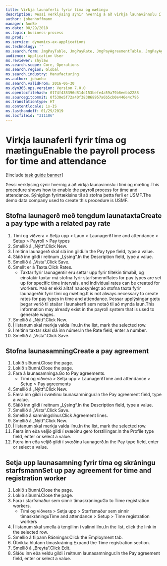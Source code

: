 ```yaml
---
title: Virkja launaferli fyrir tíma og mætingu
description: Þessi verklýsing sýnir hvernig á að virkja launavinnslu í tími og mæting.
author: johanhoffmann
manager: AnnBe
ms.date: 08/29/2018
ms.topic: business-process
ms.prod: ''
ms.service: dynamics-ax-applications
ms.technology: ''
ms.search.form: JmgPayTable, JmgPayRate, JmgPayAgreementTable, JmgPayAgreementLine, HcmWorker
audience: Application User
ms.reviewer: shylaw
ms.search.scope: Core, Operations
ms.search.region: Global
ms.search.industry: Manufacturing
ms.author: johanho
ms.search.validFrom: 2016-06-30
ms.dyn365.ops.version: Version 7.0.0
ms.openlocfilehash: 0174f438396d814d153befe4a59a79b6eebb2288
ms.sourcegitcommit: 0f530e5f72a40f383868957a6b5cb0e446e4c795
ms.translationtype: HT
ms.contentlocale: is-IS
ms.lasthandoff: 01/29/2019
ms.locfileid: "311106"
---
```

# <a name="enable-the-payroll-process-for-time-and-attendance"></a><span data-ttu-id="cc445-103">Virkja launaferli fyrir tíma og mætingu</span><span class="sxs-lookup"><span data-stu-id="cc445-103">Enable the payroll process for time and attendance</span></span>

[!include [task guide banner](../../includes/task-guide-banner.md)]

<span data-ttu-id="cc445-104">Þessi verklýsing sýnir hvernig á að virkja launavinnslu í tími og mæting.</span><span class="sxs-lookup"><span data-stu-id="cc445-104">This procedure shows how to enable the payroll process for time and attendance.</span></span> <span data-ttu-id="cc445-105">Sýnigögn fyrirtækisins til að stofna þetta ferli er USMF.</span><span class="sxs-lookup"><span data-stu-id="cc445-105">The demo data company used to create this procedure is USMF.</span></span>


## <a name="create-a-pay-type-with-a-related-pay-rate"></a><span data-ttu-id="cc445-106">Stofna launagerð með tengdum launataxta</span><span class="sxs-lookup"><span data-stu-id="cc445-106">Create a pay type with a related pay rate</span></span>
1. <span data-ttu-id="cc445-107">Tími og viðvera > Setja upp > Laun > Launagerð</span><span class="sxs-lookup"><span data-stu-id="cc445-107">Time and attendance > Setup > Payroll > Pay types</span></span>
2. <span data-ttu-id="cc445-108">Smellið á „Nýtt“.</span><span class="sxs-lookup"><span data-stu-id="cc445-108">Click New.</span></span>
3. <span data-ttu-id="cc445-109">Í reitinn launagerð skal slá inn gildi.</span><span class="sxs-lookup"><span data-stu-id="cc445-109">In the Pay type field, type a value.</span></span>
4. <span data-ttu-id="cc445-110">Sláið inn gildi í reitnum „Lýsing“.</span><span class="sxs-lookup"><span data-stu-id="cc445-110">In the Description field, type a value.</span></span>
5. <span data-ttu-id="cc445-111">Smellið á „Vista“.</span><span class="sxs-lookup"><span data-stu-id="cc445-111">Click Save.</span></span>
6. <span data-ttu-id="cc445-112">Smellt er á Taxta.</span><span class="sxs-lookup"><span data-stu-id="cc445-112">Click Rates.</span></span>
    * <span data-ttu-id="cc445-113">Taxtar fyrir launagerðir eru settar upp fyrir tiltekin tímabil, og einstakir taxtar má stofna fyrir starfsmenn</span><span class="sxs-lookup"><span data-stu-id="cc445-113">Rates for pay types are set up for specific time intervals, and individual rates can be created for workers.</span></span> <span data-ttu-id="cc445-114">Það er ekki alltaf nauðsynlegt að stofna taxta fyrir launagerðir fyrir tími og mæting.</span><span class="sxs-lookup"><span data-stu-id="cc445-114">It is not always necessary to create rates for pay types in time and attendance.</span></span> <span data-ttu-id="cc445-115">Þessar upplýsingar gætu þegar verið til staðar í launakerfi sem notað til að mynda laun.</span><span class="sxs-lookup"><span data-stu-id="cc445-115">This information may already exist in the payroll system that is used to generate wages.</span></span>  
7. <span data-ttu-id="cc445-116">Smellið á „Nýtt“.</span><span class="sxs-lookup"><span data-stu-id="cc445-116">Click New.</span></span>
8. <span data-ttu-id="cc445-117">Í listanum skal merkja valda línu.</span><span class="sxs-lookup"><span data-stu-id="cc445-117">In the list, mark the selected row.</span></span>
9. <span data-ttu-id="cc445-118">Í reitinn taxtar skal slá inn númer.</span><span class="sxs-lookup"><span data-stu-id="cc445-118">In the Rate field, enter a number.</span></span>
10. <span data-ttu-id="cc445-119">Smellið á „Vista“.</span><span class="sxs-lookup"><span data-stu-id="cc445-119">Click Save.</span></span>

## <a name="create-a-pay-agreement"></a><span data-ttu-id="cc445-120">Stofna launasamning</span><span class="sxs-lookup"><span data-stu-id="cc445-120">Create a pay agreement</span></span>
1. <span data-ttu-id="cc445-121">Lokið síðunni.</span><span class="sxs-lookup"><span data-stu-id="cc445-121">Close the page.</span></span>
2. <span data-ttu-id="cc445-122">Lokið síðunni.</span><span class="sxs-lookup"><span data-stu-id="cc445-122">Close the page.</span></span>
3. <span data-ttu-id="cc445-123">Fara á launasamninga.</span><span class="sxs-lookup"><span data-stu-id="cc445-123">Go to Pay agreements.</span></span>
    * <span data-ttu-id="cc445-124">Tími og viðvera > Setja upp > Launagerð</span><span class="sxs-lookup"><span data-stu-id="cc445-124">Time and attendance > Setup > Pay agreements</span></span>  
4. <span data-ttu-id="cc445-125">Smellið á „Nýtt“.</span><span class="sxs-lookup"><span data-stu-id="cc445-125">Click New.</span></span>
5. <span data-ttu-id="cc445-126">Færa inn gildi í svæðinu launasamningur.</span><span class="sxs-lookup"><span data-stu-id="cc445-126">In the Pay agreement field, type a value.</span></span>
6. <span data-ttu-id="cc445-127">Sláið inn gildi í reitnum „Lýsing“.</span><span class="sxs-lookup"><span data-stu-id="cc445-127">In the Description field, type a value.</span></span>
7. <span data-ttu-id="cc445-128">Smellið á „Vista“.</span><span class="sxs-lookup"><span data-stu-id="cc445-128">Click Save.</span></span>
8. <span data-ttu-id="cc445-129">Smellið á samningslínur.</span><span class="sxs-lookup"><span data-stu-id="cc445-129">Click Agreement lines.</span></span>
9. <span data-ttu-id="cc445-130">Smellið á „Nýtt“.</span><span class="sxs-lookup"><span data-stu-id="cc445-130">Click New.</span></span>
10. <span data-ttu-id="cc445-131">Í listanum skal merkja valda línu.</span><span class="sxs-lookup"><span data-stu-id="cc445-131">In the list, mark the selected row.</span></span>
11. <span data-ttu-id="cc445-132">Færa inn eða veljið gildi í svæðinu gerð forstillingar.</span><span class="sxs-lookup"><span data-stu-id="cc445-132">In the Profile type field, enter or select a value.</span></span>
12. <span data-ttu-id="cc445-133">Færa inn eða veljið gildi í svæðinu launagerð.</span><span class="sxs-lookup"><span data-stu-id="cc445-133">In the Pay type field, enter or select a value.</span></span>

## <a name="set-up-pay-agreement-for-time-and-registration-worker"></a><span data-ttu-id="cc445-134">Setja upp launasamning fyrir tíma og skráningu starfsmann</span><span class="sxs-lookup"><span data-stu-id="cc445-134">Set up pay agreement for time and registration worker</span></span>
1. <span data-ttu-id="cc445-135">Lokið síðunni.</span><span class="sxs-lookup"><span data-stu-id="cc445-135">Close the page.</span></span>
2. <span data-ttu-id="cc445-136">Lokið síðunni.</span><span class="sxs-lookup"><span data-stu-id="cc445-136">Close the page.</span></span>
3. <span data-ttu-id="cc445-137">Fara í starfsmaður sem sinnir tímaskráningu</span><span class="sxs-lookup"><span data-stu-id="cc445-137">Go to Time registration workers.</span></span>
    * <span data-ttu-id="cc445-138">Tími og viðvera > Setja upp > Starfsmaður sem sinnir tímaskráningu</span><span class="sxs-lookup"><span data-stu-id="cc445-138">Time and attendance > Setup > Time registration workers</span></span>  
4. <span data-ttu-id="cc445-139">Í listanum skal smella á tengilinn í valinni línu.</span><span class="sxs-lookup"><span data-stu-id="cc445-139">In the list, click the link in the selected row.</span></span>
5. <span data-ttu-id="cc445-140">Smellið á flipann Ráðningar.</span><span class="sxs-lookup"><span data-stu-id="cc445-140">Click the Employment tab.</span></span>
6. <span data-ttu-id="cc445-141">Útvíkka hlutann tímaskráning.</span><span class="sxs-lookup"><span data-stu-id="cc445-141">Expand the Time registration section.</span></span>
7. <span data-ttu-id="cc445-142">Smellið á „Breyta“.</span><span class="sxs-lookup"><span data-stu-id="cc445-142">Click Edit.</span></span>
8. <span data-ttu-id="cc445-143">Sláðu inn eða veldu gildi í reitnum launasamningur.</span><span class="sxs-lookup"><span data-stu-id="cc445-143">In the Pay agreement field, enter or select a value.</span></span>

